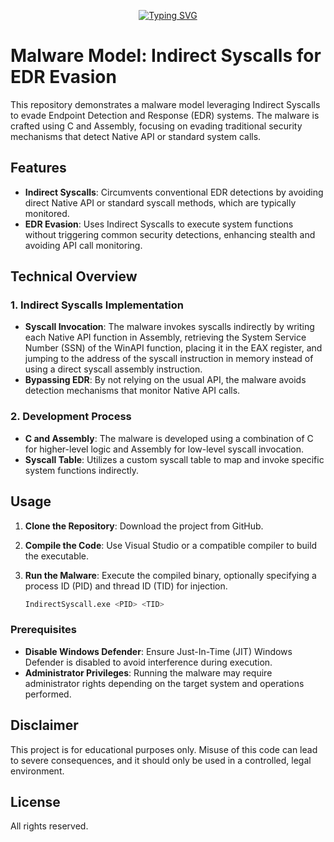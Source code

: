 

<!--   my-ticker -->    
<!-- &emsp;&emsp;&emsp;&emsp;&emsp;&emsp;&emsp;&emsp;&emsp;[![Typing SVG](https://readme-typing-svg.herokuapp.com?color=%F0E68C&center=true&vCenter=true&width=250&lines=S4L1M+MalWareDev"")](https://git.io/typing-svg) -->

<p align="center">
  <a href="https://git.io/typing-svg">
    <img src="https://readme-typing-svg.herokuapp.com?color=%F0E68C&center=true&vCenter=true&width=250&lines=S4L1M+MalWareDev" alt="Typing SVG">
  </a>
</p>

# Malware Model: Indirect Syscalls for EDR Evasion

This repository demonstrates a malware model leveraging Indirect Syscalls to evade Endpoint Detection and Response (EDR) systems. The malware is crafted using C and Assembly, focusing on evading traditional security mechanisms that detect Native API or standard system calls.

## Features

- **Indirect Syscalls**: Circumvents conventional EDR detections by avoiding direct Native API or standard syscall methods, which are typically monitored.
- **EDR Evasion**: Uses Indirect Syscalls to execute system functions without triggering common security detections, enhancing stealth and avoiding API call monitoring.

## Technical Overview

### 1. Indirect Syscalls Implementation
- **Syscall Invocation**: The malware invokes syscalls indirectly by writing each Native API function in Assembly, retrieving the System Service Number (SSN) of the WinAPI function, placing it in the EAX register, and jumping to the address of the syscall instruction in memory instead of using a direct syscall assembly instruction.
- **Bypassing EDR**: By not relying on the usual API, the malware avoids detection mechanisms that monitor Native API calls.

### 2. Development Process
- **C and Assembly**: The malware is developed using a combination of C for higher-level logic and Assembly for low-level syscall invocation.
- **Syscall Table**: Utilizes a custom syscall table to map and invoke specific system functions indirectly.

## Usage

1. **Clone the Repository**: Download the project from GitHub.
2. **Compile the Code**: Use Visual Studio or a compatible compiler to build the executable.
3. **Run the Malware**: Execute the compiled binary, optionally specifying a process ID (PID) and thread ID (TID) for injection.

    ```bash
    IndirectSyscall.exe <PID> <TID>
    ```

### Prerequisites

- **Disable Windows Defender**: Ensure Just-In-Time (JIT) Windows Defender is disabled to avoid interference during execution.
- **Administrator Privileges**: Running the malware may require administrator rights depending on the target system and operations performed.

## Disclaimer

This project is for educational purposes only. Misuse of this code can lead to severe consequences, and it should only be used in a controlled, legal environment.

## License

All rights reserved.
